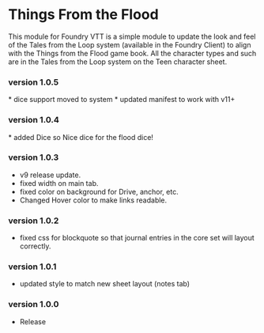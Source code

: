<h1>Things From the Flood</h1>

<p>This module for Foundry VTT is a simple module to update the look and feel of the Tales from the Loop system (available in the Foundry Client) to align with the Things from the Flood game book. All the character types and such are in the Tales from the Loop system on the Teen character sheet.  </p>

<h3> version 1.0.5 </h3>
* dice support moved to system
* updated manifest to work with v11+

<h3> version 1.0.4 </h3>
* added Dice so Nice dice for the flood dice!

<h3> version 1.0.3 </h3>

* v9 release update.  
* fixed width on main tab. 
* fixed color on background for Drive, anchor, etc.
* Changed Hover color to make links readable.

<h3> version 1.0.2 </h3>

* fixed css for blockquote so that journal entries in the core set will layout correctly.

<h3> version 1.0.1 </h3>

* updated style to match new sheet layout (notes tab)

<h3> version 1.0.0 </h3>

* Release

